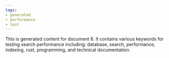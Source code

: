 ```yaml
---
tags:
- generated
- performance
- test
---
```

This is generated content for document 8. It contains various keywords for testing search performance including: database, search, performance, indexing, rust, programming, and technical documentation.